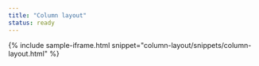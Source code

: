 ```yaml
---
title: "Column layout"
status: ready
---
```


{% include sample-iframe.html snippet="column-layout/snippets/column-layout.html" %}
